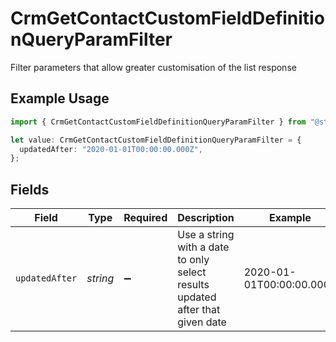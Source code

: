 # CrmGetContactCustomFieldDefinitionQueryParamFilter

Filter parameters that allow greater customisation of the list response

## Example Usage

```typescript
import { CrmGetContactCustomFieldDefinitionQueryParamFilter } from "@stackone/stackone-client-ts/sdk/models/operations";

let value: CrmGetContactCustomFieldDefinitionQueryParamFilter = {
  updatedAfter: "2020-01-01T00:00:00.000Z",
};
```

## Fields

| Field                                                                         | Type                                                                          | Required                                                                      | Description                                                                   | Example                                                                       |
| ----------------------------------------------------------------------------- | ----------------------------------------------------------------------------- | ----------------------------------------------------------------------------- | ----------------------------------------------------------------------------- | ----------------------------------------------------------------------------- |
| `updatedAfter`                                                                | *string*                                                                      | :heavy_minus_sign:                                                            | Use a string with a date to only select results updated after that given date | 2020-01-01T00:00:00.000Z                                                      |